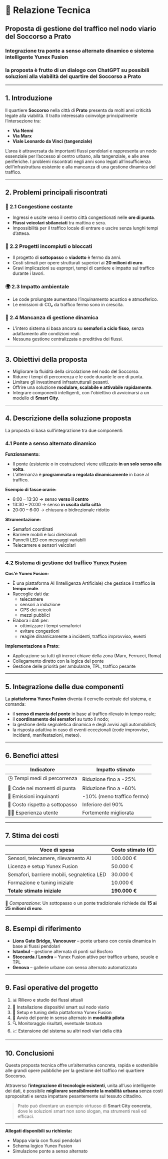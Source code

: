 # 📘 Relazione Tecnica
## Proposta di gestione del traffico nel nodo viario del Soccorso a Prato
### Integrazione tra ponte a senso alternato dinamico e sistema intelligente Yunex Fusion
### la proposta è frutto di un dialogo con ChatGPT su possibili soluzioni alla viabilità del quartire del Soccorso a Prato

---

## 1. Introduzione

Il quartiere **Soccorso** nella città di **Prato** presenta da molti anni criticità legate alla viabilità. Il tratto interessato coinvolge principalmente l’intersezione tra:

- **Via Nenni**
- **Via Marx**
- **Viale Leonardo da Vinci (tangenziale)**

L’area è attraversata da importanti flussi pendolari e rappresenta un nodo essenziale per l’accesso al centro urbano, alla tangenziale, e alle aree periferiche. I problemi riscontrati negli anni sono legati all’insufficienza dell’infrastruttura esistente e alla mancanza di una gestione dinamica del traffico.

---

## 2. Problemi principali riscontrati

### 🚗 2.1 Congestione costante
- Ingressi e uscite verso il centro città congestionati nelle **ore di punta**.
- **Flussi veicolari sbilanciati** tra mattina e sera.
- Impossibilità per il traffico locale di entrare o uscire senza lunghi tempi d’attesa.

### 🧱 2.2 Progetti incompiuti o bloccati
- Il progetto di **sottopasso** o **viadotto** è fermo da anni.
- Costi stimati per opere strutturali superiori ai **20 milioni di euro**.
- Gravi implicazioni su espropri, tempi di cantiere e impatto sul traffico durante i lavori.

### 🌍 2.3 Impatto ambientale
- Le code prolungate aumentano l’inquinamento acustico e atmosferico.
- Le emissioni di CO₂ da traffico fermo sono in crescita.

### 🧠 2.4 Mancanza di gestione dinamica
- L’intero sistema si basa ancora su **semafori a ciclo fisso**, senza adattamento alle condizioni reali.
- Nessuna gestione centralizzata o predittiva dei flussi.

---

## 3. Obiettivi della proposta

- Migliorare la fluidità della circolazione nel nodo del Soccorso.
- Ridurre i tempi di percorrenza e le code durante le ore di punta.
- Limitare gli investimenti infrastrutturali pesanti.
- Offrire una soluzione **modulare, scalabile e attivabile rapidamente**.
- Integrare componenti intelligenti, con l'obiettivo di avvicinarsi a un modello di **Smart City**.

---

## 4. Descrizione della soluzione proposta

La proposta si basa sull’integrazione tra due componenti:

### 4.1 Ponte a senso alternato dinamico

**Funzionamento:**
- Il ponte (esistente o in costruzione) viene utilizzato **in un solo senso alla volta**.
- L’alternanza è **programmata o regolata dinamicamente** in base al traffico.

**Esempio di fasce orarie:**
- 6:00 – 13:30 → senso **verso il centro**
- 13:30 – 20:00 → senso **in uscita dalla città**
- 20:00 – 6:00 → chiusura o bidirezionale ridotto

**Strumentazione:**
- Semafori coordinati
- Barriere mobili e luci direzionali
- Pannelli LED con messaggi variabili
- Telecamere e sensori veicolari

---

### 4.2 Sistema di gestione del traffico [Yunex Fusion](https://www.youtube.com/watch?v=hCRLEt5woWA)

**Cos'è Yunex Fusion:**
- È una piattaforma AI (Intelligenza Artificiale) che gestisce il traffico **in tempo reale**.
- Raccoglie dati da:
  - telecamere
  - sensori a induzione
  - GPS dei veicoli
  - mezzi pubblici
- Elabora i dati per:
  - ottimizzare i tempi semaforici
  - evitare congestioni
  - reagire dinamicamente a incidenti, traffico improvviso, eventi

**Implementazione a Prato:**
- Applicazione su tutti gli incroci chiave della zona (Marx, Ferrucci, Roma)
- Collegamento diretto con la logica del ponte
- Gestione delle priorità per ambulanze, TPL, traffico pesante

---

## 5. Integrazione delle due componenti

La **piattaforma Yunex Fusion** diventa il cervello centrale del sistema, e comanda:
- il **senso di marcia del ponte** in base al traffico rilevato in tempo reale;
- il **coordinamento dei semafori** su tutto il nodo;
- la gestione della segnaletica dinamica e degli avvisi agli automobilisti;
- la risposta adattiva in caso di eventi eccezionali (code improvvise, incidenti, manifestazioni, meteo).

---

## 6. Benefici attesi

| Indicatore                       | Impatto stimato            |
|----------------------------------|-----------------------------|
| 🕒 Tempi medi di percorrenza     | Riduzione fino a -25%       |
| 🚗 Code nei momenti di punta     | Riduzione fino a -60%       |
| 🌱 Emissioni inquinanti          | -10% (meno traffico fermo)  |
| 💸 Costo rispetto a sottopasso   | Inferiore del 90%           |
| 🧘‍♂️ Esperienza utente           | Fortemente migliorata       |

---

## 7. Stima dei costi

| Voce di spesa                                | Costo stimato (€) |
|---------------------------------------------|-------------------|
| Sensori, telecamere, rilevamento AI         | 100.000 €         |
| Licenza e setup Yunex Fusion                | 50.000 €          |
| Semafori, barriere mobili, segnaletica LED  | 30.000 €          |
| Formazione e tuning iniziale                | 10.000 €          |
| **Totale stimato iniziale**                 | **190.000 €**     |

🔎 *Comparazione*: Un sottopasso o un ponte tradizionale richiede dai **15 ai 25 milioni di euro**.

---

## 8. Esempi di riferimento

- **Lions Gate Bridge, Vancouver** – ponte urbano con corsia dinamica in base ai flussi pendolari
- **Istanbul** – gestione alternata di ponti sul Bosforo
- **Stoccarda / Londra** – Yunex Fusion attivo per traffico urbano, scuole e TPL
- **Genova** – gallerie urbane con senso alternato automatizzato

---

## 9. Fasi operative del progetto

1. 📊 Rilievo e studio dei flussi attuali
2. 🧰 Installazione dispositivi smart sul nodo viario
3. 🧠 Setup e tuning della piattaforma Yunex Fusion
4. 🧪 Avvio del ponte in senso alternato in **modalità pilota**
5. 🔍 Monitoraggio risultati, eventuale taratura
6. 📈 Estensione del sistema su altri nodi viari della città

---

## 10. Conclusioni

Questa proposta tecnica offre un’alternativa concreta, rapida e sostenibile alle grandi opere pubbliche per la gestione del traffico nel quartiere Soccorso.

Attraverso l’**integrazione di tecnologie esistenti**, unita all’uso intelligente dei dati, è possibile **migliorare sensibilmente la mobilità urbana** senza costi spropositati e senza impattare pesantemente sul tessuto cittadino.

> Prato può diventare un esempio virtuoso di **Smart City concreta**, dove le soluzioni smart non sono slogan, ma strumenti reali ed efficaci.

---

**Allegati disponibili su richiesta:**
- Mappa viaria con flussi pendolari
- Schema logico Yunex Fusion
- Simulazione ponte a senso alternato
